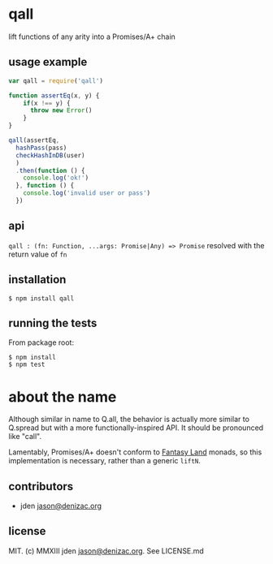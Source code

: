 # qall
lift functions of any arity into a Promises/A+ chain

## usage example
```js
var qall = require('qall')

function assertEq(x, y) {
    if(x !== y) {
      throw new Error()
    }
}

qall(assertEq,
  hashPass(pass)
  checkHashInDB(user)
  )
  .then(function () {
    console.log('ok!')
  }, function () {
    console.log('invalid user or pass')
  })
```


## api


`qall : (fn: Function, ...args: Promise|Any) => Promise`
resolved with the return value of `fn`


## installation

    $ npm install qall


## running the tests

From package root:

    $ npm install
    $ npm test

# about the name

Although similar in name to Q.all, the behavior is actually more similar to Q.spread but with a more functionally-inspired API. It should be pronounced like "call".

Lamentably, Promises/A+ doesn't conform to [Fantasy Land](https://github.com/puffnfresh/fantasy-land) monads, so this implementation is necessary, rather than a generic `liftN`.


## contributors

- jden <jason@denizac.org>


## license

MIT. (c) MMXIII jden <jason@denizac.org>. See LICENSE.md
